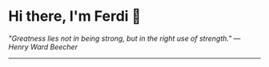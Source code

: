 <h1>Hi there, I'm Ferdi 👋</h1>

<p><em>
  "Greatness lies not in being strong, but in the right use of strength." — Henry Ward Beecher
</em></p>

---
